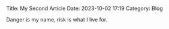 Title: My Second Article
Date: 2023-10-02 17:19
Category: Blog

Danger is my name, risk is what I live for.
